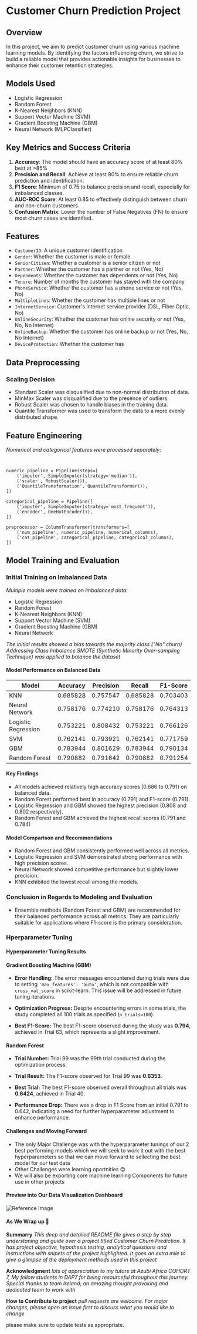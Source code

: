# Customer Churn Prediction Project

## Overview

In this project, we aim to predict customer churn using various machine learning models. By identifying the factors influencing churn, we strive to build a reliable model that provides actionable insights for businesses to enhance their customer retention strategies.

## Models Used

- Logistic Regression
- Random Forest
- K-Nearest Neighbors (KNN)
- Support Vector Machine (SVM)
- Gradient Boosting Machine (GBM)
- Neural Network (MLPClassifier)

## Key Metrics and Success Criteria

1. **Accuracy**: The model should have an accuracy score of at least 80% best at >85%
2. **Precision and Recall**: Achieve at least 80% to ensure reliable churn prediction and identification.
3. **F1 Score**: Minimum of 0.75 to balance precision and recall, especially for imbalanced classes.
4. **AUC-ROC Score**: At least 0.85 to effectively distinguish between churn and non-churn customers.
5. **Confusion Matrix**: Lower the number of False Negatives (FN) to ensure most churn cases are identified.


## Features

- `CustomerID`: A unique customer identification
- `Gender`: Whether the customer is male or female
- `SeniorCitizen`: Whether a customer is a senior citizen or not
- `Partner`: Whether the customer has a partner or not (Yes, No)
- `Dependents`: Whether the customer has dependents or not (Yes, No)
- `Tenure`: Number of months the customer has stayed with the company
- `PhoneService`: Whether the customer has a phone service or not (Yes, No)
- `MultipleLines`: Whether the customer has multiple lines or not
- `InternetService`: Customer's internet service provider (DSL, Fiber Optic, No)
- `OnlineSecurity`: Whether the customer has online security or not (Yes, No, No Internet)
- `OnlineBackup`: Whether the customer has online backup or not (Yes, No, No Internet)
- `DeviceProtection`: Whether the customer has


















































## Data Preprocessing

### Scaling Decision

- Standard Scaler was disqualified due to non-normal distribution of data.
- MinMax Scaler was disqualified due to the presence of outliers.
- Robust Scaler was chosen to handle biases in the training data.
- Quantile Transformer was used to transform the data to a more evenly distributed shape.

## Feature Engineering

*Numerical and categorical features were processed separately:*

```csharp-interactive


numeric_pipeline = Pipeline(steps=[
    ('imputer', SimpleImputer(strategy='median')),
    ('scaler', RobustScaler()),
    ('QuantileTransformation', QuantileTransformer()),
])

categorical_pipeline = Pipeline([
    ('imputer', SimpleImputer(strategy='most_frequent')),
    ('encoder', OneHotEncoder()),
])

preprocessor = ColumnTransformer(transformers=[
    ('num_pipeline', numeric_pipeline, numerical_columns),
    ('cat_pipeline', categorical_pipeline, categorical_columns),
])
``` 

## **Model Training and Evaluation**

### Initial Training on Imbalanced Data

*Multiple models were trained on imbalanced data:*

- Logistic Regression
- Random Forest
- K-Nearest Neighbors (KNN)
- Support Vector Machine (SVM)
- Gradient Boosting Machine (GBM)
- Neural Network

*The initial results showed a bias towards the majority class ("No" churn)*
*Addressing Class Imbalance*
*SMOTE (Synthetic Minority Over-sampling Technique) was applied to balance the dataset*

#### Model Performance on Balanced Data

| Model              | Accuracy | Precision | Recall  | F1-Score |
|--------------------|----------|-----------|---------|----------|
| KNN                | 0.685828 | 0.757547  | 0.685828| 0.703403 |
| Neural Network     | 0.758176 | 0.774210  | 0.758176| 0.764313 |
| Logistic Regression| 0.753221 | 0.808432  | 0.753221| 0.766126 |
| SVM                | 0.762141 | 0.793921  | 0.762141| 0.771759 |
| GBM                | 0.783944 | 0.801629  | 0.783944| 0.790134 |
| Random Forest      | 0.790882 | 0.791642  | 0.790882| 0.791254 |


#### Key Findings

- All models achieved relatively high accuracy scores (0.686 to 0.791) on balanced data.
- Random Forest performed best in accuracy (0.791) and F1-score (0.791).
- Logistic Regression and GBM showed the highest precision (0.808 and 0.802 respectively).
- Random Forest and GBM achieved the highest recall scores (0.791 and 0.784)

#### Model Comparison and Recommendations

- Random Forest and GBM consistently performed well across all metrics.
- Logistic Regression and SVM demonstrated strong performance with high precision scores.
- Neural Network showed competitive performance but slightly lower precision.
- KNN exhibited the lowest recall among the models.

### Conclusion in Regards to Modeling and Evaluation

- Ensemble methods (Random Forest and GBM) are recommended for their balanced performance across all metrics. They are particularly suitable for applications where F1-score is the primary consideration.


### Hperparameter Tuning 

#### Hyperparameter Tuning Results

#### Gradient Boosting Machine (GBM)

- **Error Handling:** The error messages encountered during trials were due to setting `'max_features': 'auto'`, which is not compatible with `cross_val_score` in scikit-learn. This issue will be addressed in future tuning iterations.

- **Optimization Progress:** Despite encountering errors in some trials, the study completed all 100 trials as specified (`n_trials=100`).

- **Best F1-Score:** The best F1-score observed during the study was **0.794**, achieved in Trial 63, which represents a slight improvement.

#### Random Forest

- **Trial Number:** Trial 99 was the 99th trial conducted during the optimization process.

- **Trial Result:** The F1-score observed for Trial 99 was **0.6353**.

- **Best Trial:** The best F1-score observed overall throughout all trials was **0.6424**, achieved in Trial 40.

- **Performance Drop:** There was a drop in F1 Score from an initial 0.791 to 0.642, indicating a need for further hyperparameter adjustment to enhance performance.

#### Challenges and Moving Forward 

- The only Major Challenge was with the hyperparameter tunings of our 2 best performing models which we will seek to work it out with the best hyperparameters so that we can move forward to sellecting the best model for our test data
- Other Challenges were learning oportnities :blush:
- We will also be exporting core machine learning Components for future use in other projects 

#### Preview into Our Data Visualization Dashboard

![Reference Image](<https://app.powerbi.com/view?r=eyJrIjoiNmM1ZmY1NGEtZDdlMi00ZjMyLTkxODAtY2ZlM2Y2Yjg3Zjc2IiwidCI6IjQ0ODdiNTJmLWYxMTgtNDgzMC1iNDlkLTNjMjk4Y2I3MTA3NSJ9>)


#### As We Wrap up :tada:

**Summarry**
*This deep and detailed README file gives a step by step understaning and guide over a project titled Customer Churn Prediction. It has project objective, hypothesis testing, analytical questions and instructions with snipets of the project highlighted. It goes an extra mile to give a glimpse of the deployment methods used in this project*

**Acknowledgment**
*lots of appreciation to my tutors at Azubi Africa COHORT 7, My fellow students in DAP7 for being resourceful throughout this journey. Special thanks to team Ireland; an amazing thought provoking and dedicated team to work with*

**How to Contribute to project**
*pull requests are welcome. For major changes, please open an issue first to discuss what you would like to change*

please make sure to update tests as appropriate.
  

